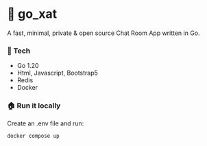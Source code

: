# 💬 go_xat

A fast, minimal, private & open source Chat Room App written in Go.

### 🔨 Tech

- Go 1.20
- Html, Javascript, Bootstrap5
- Redis
- Docker

### 🏠 Run it locally

Create an .env file and run:

```bash
docker compose up
```
